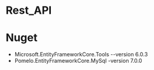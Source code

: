 # Rest_API

# Nuget
- Microsoft.EntityFrameworkCore.Tools --version 6.0.3
- Pomelo.EntityFrameworkCore.MySql -version 7.0.0